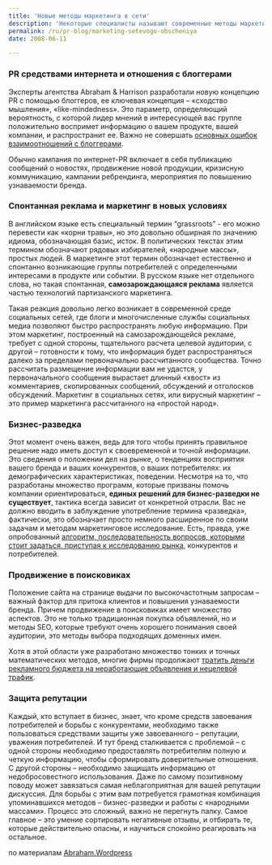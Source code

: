 ```yaml
---
title: 'Новые методы маркетинга в сети'
description: 'Некоторые специалисты называют современные методы маркетинга «маркетингом сетевого общения». Это маркетинг и PR, построенные на общении в интернете, где изначально равноправны все пользователи. Другое дело, что сам процесс общения начинает разделять людей – традиционно выделяют лидеров мнений и остальных. Эти «остальные» могут соглашаться или не соглашаться с лидером мнений, но в любом случае их слова имеют меньший вес, и не они задают «повестку дня» сообщества. Главное умение PR-специалиста в новую эпоху - умение эффективно слушать то, что говорят пользователи.'
permalink: /ru/pr-blog/marketing-setevogo-obscheniya
date: 2008-06-11

---
```


<h3>PR средствами интернета и отношения с блоггерами </h3>

Эксперты агентства Abraham & Harrison разработали новую концепцию PR с помощью блоггеров, ее ключевая концепция – «сходство мышления», «like-mindedness». Это параметр, определяющий вероятность, с которой лидер мнений в интересующей вас группе положительно воспримет информацию о вашем продукте, вашей компании, и распространит ее.  Важно не совершать <a href="/ru/pr-blog/press-release-sending-mistakes">основных ошибок взаимоотношений с блоггерами</a>.

Обычно кампания по интернет-PR включает в себя публикацию сообщений о новостях, продвижение новой продукции, кризисную коммуникацию, кампании ребрендинга, мероприятия по повышению узнаваемости бренда.

<h3>Спонтанная реклама и маркетинг в новых условиях </h3>

В английском языке есть специальный термин “grassroots”  - его можно перевести как «корни травы», но это довольно обширная по значению идиома, обозначающая базис, исток. В политических текстах этим термином обозначают рядовых избирателей, «народные массы», простых людей. В маркетинге этот термин  обозначает естественно и спонтанно возникающие группы потребителей с определенными интересами в продукте или событии. В русском языке нет отдельного слова, но такая спонтанная, <strong>самозарождающаяся реклама</strong> является частью технологий партизанского маркетинга.

Такая реакция довольно легко возникает в современной среде социальных сетей, где блоги и многочисленные службы социальных медиа позволяют быстро распространять любую информацию. При этом маркетинг, построенный на самозарождающейся рекламе,  требует с одной стороны, тщательного расчета целевой аудитории, с другой – готовности к тому, что информация будет распространяться далеко за пределами первоначально рассчитанного сообщества. Точно рассчитать размещение информации вам не удастся, у первоначального сообщения вырастает длинный «хвост» из комментариев, скопированных сообщений, обсуждений и отголосков обсуждений. Маркетинг в социальных сетях, или вирусный маркетинг – это пример маркетинга рассчитанного на «простой народ».

<h3>Бизнес-разведка</h3>

Этот момент очень важен, ведь для того чтобы принять правильное решение надо иметь доступ к своевременной и точной информации. Это сведения о положении дел на рынке, о тенденциях восприятия вашего бренда и ваших конкурентов, о ваших потребителях: их демографических характеристиках, поведении. Несмотря на то, что разработаны множество программ, которые призваны помочь компании ориентироваться, <strong>единых решений для бизнес-разведки не существует</strong>, тактика всегда зависит от конкретной отрасли. Вас не должно вводить в заблуждение употребление термина «разведка», фактически, это обозначает просто немного расширенное по своим задачам и методам маркетинговое исследование. Есть, правда, уже опробованный <a href="/ru/pr-blog/business-intelligence">алгоритм, последовательность вопросов, которыми стоит задаться, приступая к исследованию рынка</a>, конкурентов и потребителей.

<h3>Продвижение в поисковиках</h3>

Положение сайта на странице выдачи по высокочастотным запросам – важный фактор для притока клиентов и повышения узнаваемости бренда. Причем продвижение в поисковиках имеет множество аспектов. Это не только традиционная покупка объявлений, но и методы SEO, которые требуют очень хорошего понимания своей аудитории, это методы выбора подходящих доменных имен.

Хотя в этой области уже разработано множество тонких и точных математических методов, многие фирмы продолжают <a href="/ru/pr-blog/internet-marketing-10-mistakes">тратить деньги рекламного бюджета на неработающие объявления и нецелевой трафик</a>.

<h3>Защита репутации </h3>

Каждый, кто вступает в бизнес, знает, что кроме средств завоевания потребителей и борьбы с конкурентами, необходимо также пользоваться средствами защиты уже  завоеванного – репутации, уважения потребителей. И тут бренд сталкивается с проблемой – с одной стороны необходимо предоставлять потребителям полную и четкую информацию, чтобы сформировать доверительные отношения. С другой стороны – необходимо защищать информацию от недобросовестного использования. Даже по самому позитивному поводу может завязаться самая неблагоприятная для вашей репутации дискуссия. Для борьбы с этим вам потребуется грамотная комбинация упоминавшихся методов – бизнес-разведки и работы с «народными массами». Процесс это сложный, важно не перегнуть палку. Самое главное – это умение сортировать негативные отзывы, и отбирать те, которые действительно опасны, и научиться спокойно реагировать на остальное.

по материалам <a href="https://cabraham.wordpress.com/2008/06/08/comprehensive-online-conversation-marketing-campaigns/">Abraham.Wordpress</a>

